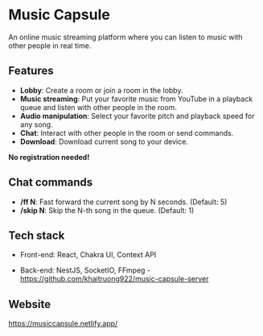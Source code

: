 # Music Capsule

An online music streaming platform where you can listen to music with other people in real time.

## Features

-   **Lobby**: Create a room or join a room in the lobby.
-   **Music streaming**: Put your favorite music from YouTube in a playback queue and listen with other people in the room.
-   **Audio manipulation**: Select your favorite pitch and playback speed for any song.
-   **Chat**: Interact with other people in the room or send commands.
-   **Download**: Download current song to your device.

**No registration needed!**

## Chat commands

-   **/ff N**: Fast forward the current song by N seconds. (Default: 5)
-   **/skip N**: Skip the N-th song in the queue. (Default: 1)

## Tech stack

-   Front-end: React, Chakra UI, Context API

-   Back-end: NestJS, SocketIO, FFmpeg - https://github.com/khaitruong922/music-capsule-server

## Website

https://musiccapsule.netlify.app/
